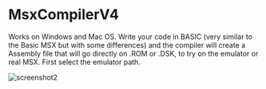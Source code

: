 # MsxCompilerV4
Works on Windows and Mac OS. Write your code in BASIC (very similar to the Basic MSX but with some differences) and the compiler will create a Assembly file that will go directly on .ROM or .DSK, to try on the emulator or real MSX.
First select the emulator path.


![screenshot2](https://user-images.githubusercontent.com/118820016/203424623-6bc876ef-61fd-42c5-8d8e-f555e0363de0.png)

